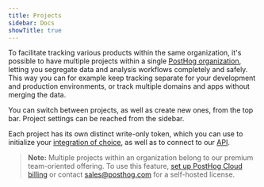 ```yaml
---
title: Projects
sidebar: Docs
showTitle: true
---
```


To facilitate tracking various products within the same organization, it's possible to have multiple projects within a single [PostHog organization](/docs/features/organizations), letting you segregate data and analysis workflows completely and safely. This way you can for example keep tracking separate for your development and production environments, or track multiple domains and apps without merging the data.  

You can switch between projects, as well as create new ones, from the top bar. Project settings can be reached from the sidebar.

Each project has its own distinct write-only token, which you can use to initialize your [integration of choice](/docs/libraries), as well as to connect to our [API](/docs/api/overview).

> **Note:** Multiple projects within an organization belong to our premium team-oriented offering. To use this feature, [set up PostHog Cloud billing](https://posthog.com/pricing?o=cloud) or contact [sales@posthog.com](mailto:sales@posthog.com) for a self-hosted license.
